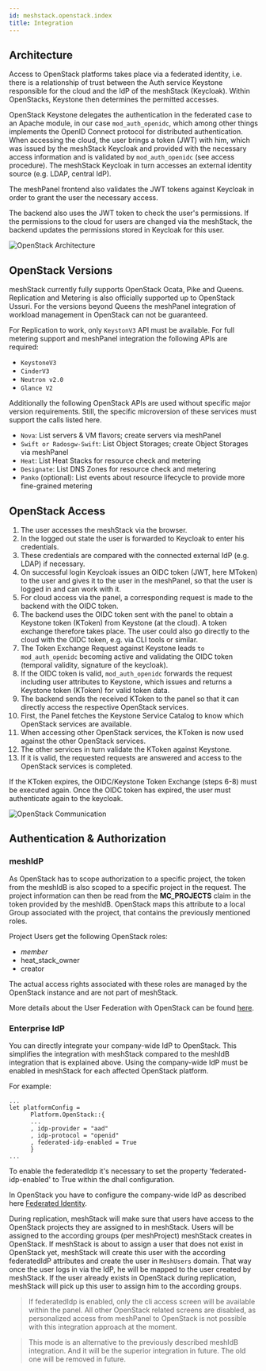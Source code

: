 ```yaml
---
id: meshstack.openstack.index
title: Integration
---
```


## Architecture

Access to OpenStack platforms takes place via a federated identity, i.e. there is a relationship of trust between the Auth service Keystone responsible for the cloud and the IdP of the meshStack (Keycloak). Within OpenStacks, Keystone then determines the permitted accesses.

OpenStack Keystone delegates the authentication in the federated case to an Apache module, in our case `mod_auth_openidc`, which among other things implements the OpenID Connect protocol for distributed authentication. When accessing the cloud, the user brings a token (JWT) with him, which was issued by the meshStack Keycloak and provided with the necessary access information and is validated by `mod_auth_openidc` (see access procedure). The meshStack Keycloak in turn accesses an external identity source (e.g. LDAP, central IdP).

The meshPanel frontend also validates the JWT tokens against Keycloak in order to grant the user the necessary access.

The backend also uses the JWT token to check the user's permissions. If the permissions to the cloud for users are changed via the meshStack, the backend updates the permissions stored in Keycloak for this user.

![OpenStack Architecture](assets/os-architecture.png)

## OpenStack Versions

meshStack currently fully supports OpenStack Ocata, Pike and Queens. Replication and Metering is also officially supported up to OpenStack Ussuri. For the versions beyond Queens the meshPanel integration of workload management in OpenStack can not be guaranteed.

For Replication to work, only `KeystonV3` API must be available. For full metering support and meshPanel integration the following APIs are required:

* `KeystoneV3`
* `CinderV3`
* `Neutron v2.0`
* `Glance V2`

Additionally the following OpenStack APIs are used without specific major version requirements. Still, the specific microversion of these services must support the calls listed here.

* `Nova`: List servers & VM flavors; create servers via meshPanel
* `Swift or Radosgw-Swift`: List Object Storages; create Object Storages via meshPanel
* `Heat`: List Heat Stacks for resource check and metering
* `Designate`: List DNS Zones for resource check and metering
* `Panko` (optional): List events about resource lifecycle to provide more fine-grained metering

## OpenStack Access

1. The user accesses the meshStack via the browser.
2. In the logged out state the user is forwarded to Keycloak to enter his credentials.
3. These credentials are compared with the connected external IdP (e.g. LDAP) if necessary.
4. On successful login Keycloak issues an OIDC token (JWT, here MToken) to the user and gives it to the user in the meshPanel, so that the user is logged in and can work with it.
5. For cloud access via the panel, a corresponding request is made to the backend with the OIDC token.
6. The backend uses the OIDC token sent with the panel to obtain a Keystone token (KToken) from Keystone (at the cloud). A token exchange therefore takes place. The user could also go directly to the cloud with the OIDC token, e.g. via CLI tools or similar.
7. The Token Exchange Request against Keystone leads `to mod_auth_openidc` becoming active and validating the OIDC token (temporal validity, signature of the keycloak).
8. If the OIDC token is valid, `mod_auth_openidc` forwards the request including user attributes to Keystone, which issues and returns a Keystone token (KToken) for valid token data.
9. The backend sends the received KToken to the panel so that it can directly access the respective OpenStack services.
10. First, the Panel fetches the Keystone Service Catalog to know which OpenStack services are available.
11. When accessing other OpenStack services, the KToken is now used against the other OpenStack services.
12. The other services in turn validate the KToken against Keystone.
13. If it is valid, the requested requests are answered and access to the OpenStack services is completed.

If the KToken expires, the OIDC/Keystone Token Exchange (steps 6-8) must be executed again. Once the OIDC token has expired, the user must authenticate again to the keycloak.

![OpenStack Communication](assets/os-communication.png)

## Authentication & Authorization

### meshIdP

As OpenStack has to scope authorization to a specific project, the token from the meshIdB is also scoped to a specific project in the request. The project information can then be read from the **MC_PROJECTS** claim in the token provided by the meshIdB. OpenStack maps this attribute to a local Group associated with the project, that contains the previously mentioned roles.

Project Users get the following OpenStack roles:

* _member_
* heat_stack_owner
* creator

The actual access rights associated with these roles are managed by the OpenStack instance and are not part of meshStack.

More details about the User Federation with OpenStack can be found [here](meshstack.openstack.index.md).

### Enterprise IdP

You can directly integrate your company-wide IdP to OpenStack. This simplifies the integration with meshStack compared to the meshIdB integration that is explained above. Using the company-wide IdP must be enabled in meshStack for each affected OpenStack platform.

For example:

```dhall
...
let platformConfig =
      Platform.OpenStack::{
      ...
      , idp-provider = "aad"
      , idp-protocol = "openid"
      , federated-idp-enabled = True
      }
...
```

To enable the federatedIdp it's necessary to set the property 'federated-idp-enabled' to True within the dhall configuration.

In OpenStack you have to configure the company-wide IdP as described here [Federated Identity](https://docs.openstack.org/keystone/ussuri/admin/federation/federated_identity.html).

During replication, meshStack will make sure that users have access to the OpenStack projects they are assigned to in meshStack. Users will be assigned to the according groups (per meshProject) meshStack creates in OpenStack. If meshStack is about to assign a user that does not exist in OpenStack yet, meshStack will create this user with the according federatedIdP attributes and create the user in `MeshUsers` domain. That way once the user logs in via the IdP, he will be mapped to the user created by meshStack. If the user already exists in OpenStack during replication, meshStack will pick up this user to assign him to the according groups.

> If federatedIdp is enabled, only the cli access screen will be available within the panel. All other OpenStack related screens are disabled, as personalized access from meshPanel to OpenStack is not possible with this integration approach at the moment.

<!-- This comment is only necessary to separate the two blockquotes. See https://stackoverflow.com/questions/12979577/how-can-i-write-two-separate-blockquotes-in-sequence-using-markdown -->

> This mode is an alternative to the previously described meshIdB integration. And it will be the superior integration in future. The old one will be removed in future.
